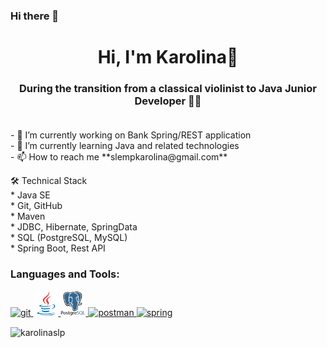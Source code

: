 ### Hi there 👋

<h1 align="center">Hi, I'm Karolina👋</h1>
<h3 align="center">During the transition from a classical violinist to Java Junior Developer 🐱‍👤 <br><br>
</h3>
- 🔭 I’m currently working on Bank Spring/REST application <br>
- 🌱 I’m currently learning Java and related technologies<br>
- 📫 How to reach me **slempkarolina@gmail.com**

<p align="left">
</p>
🛠 Technical Stack<br>
*   Java SE<br>
*   Git, GitHub<br>
*   Maven<br>
*   JDBC, Hibernate, SpringData<br>
*   SQL (PostgreSQL, MySQL) <br>
*   Spring Boot, Rest API<br>
   

<h3 align="left">Languages and Tools:</h3>
<p align="left"> <a href="https://git-scm.com/" target="_blank" rel="noreferrer">
<img src="https://www.vectorlogo.zone/logos/git-scm/git-scm-icon.svg" alt="git" width="40" height="40"/> 
</a> <a href="https://www.java.com" target="_blank" rel="noreferrer"> 
<img src="https://raw.githubusercontent.com/devicons/devicon/master/icons/java/java-original.svg" alt="java" width="40" height="40"/> </a> 
<a href="https://www.postgresql.org" target="_blank" rel="noreferrer"> 
<img src="https://raw.githubusercontent.com/devicons/devicon/master/icons/postgresql/postgresql-original-wordmark.svg" alt="postgresql" width="40" height="40"/> </a>
<a href="https://postman.com" target="_blank" rel="noreferrer">
<img src="https://www.vectorlogo.zone/logos/getpostman/getpostman-icon.svg" alt="postman" width="40" height="40"/> </a> 
<a href="https://spring.io/" target="_blank" rel="noreferrer"> <img src="https://www.vectorlogo.zone/logos/springio/springio-icon.svg" alt="spring" width="40" height="40"/> </a> 
</p>

<p><img align="center" src="https://github-readme-streak-stats.herokuapp.com/?user=karolinaslp&" alt="karolinaslp" /></p>


